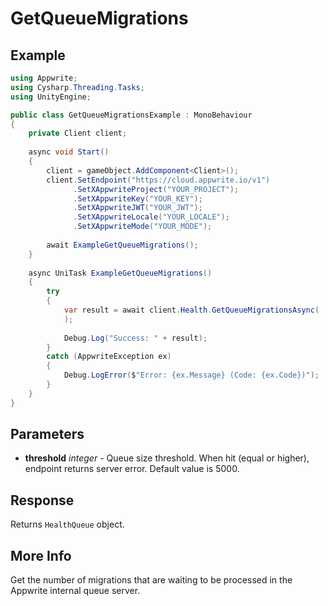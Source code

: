 # GetQueueMigrations

## Example

```csharp
using Appwrite;
using Cysharp.Threading.Tasks;
using UnityEngine;

public class GetQueueMigrationsExample : MonoBehaviour
{
    private Client client;
    
    async void Start()
    {
        client = gameObject.AddComponent<Client>();
        client.SetEndpoint("https://cloud.appwrite.io/v1")
              .SetXAppwriteProject("YOUR_PROJECT");
              .SetXAppwriteKey("YOUR_KEY");
              .SetXAppwriteJWT("YOUR_JWT");
              .SetXAppwriteLocale("YOUR_LOCALE");
              .SetXAppwriteMode("YOUR_MODE");
        
        await ExampleGetQueueMigrations();
    }
    
    async UniTask ExampleGetQueueMigrations()
    {
        try
        {
            var result = await client.Health.GetQueueMigrationsAsync(
            );
            
            Debug.Log("Success: " + result);
        }
        catch (AppwriteException ex)
        {
            Debug.LogError($"Error: {ex.Message} (Code: {ex.Code})");
        }
    }
}
```

## Parameters

- **threshold** *integer* - Queue size threshold. When hit (equal or higher), endpoint returns server error. Default value is 5000.

## Response

Returns `HealthQueue` object.
## More Info

Get the number of migrations that are waiting to be processed in the Appwrite internal queue server.
